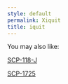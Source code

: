 ```yaml
---
style: default
permalink: Xiquit
title: iquit
---
```

You may also like:

[SCP-118-J](http://scp-wiki.net/scp-118-j)

[SCP-1725](http://scp-wiki.net/scp-1725)
